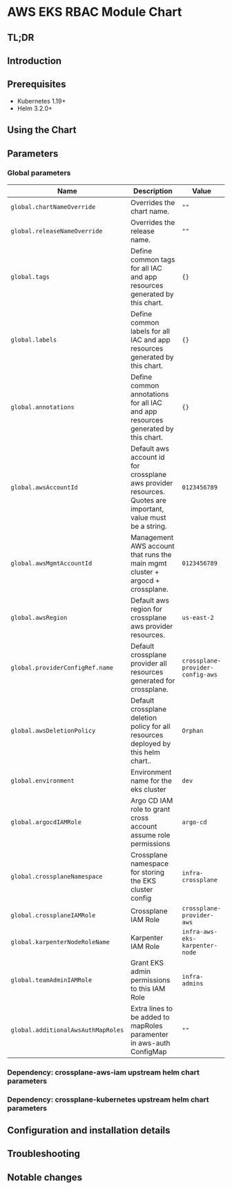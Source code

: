 # AWS EKS RBAC Module Chart

## TL;DR

## Introduction

## Prerequisites

- Kubernetes 1.19+
- Helm 3.2.0+

## Using the Chart

## Parameters

### Global parameters

| Name                               | Description                                                                                                 | Value                            |
| ---------------------------------- | ----------------------------------------------------------------------------------------------------------- | -------------------------------- |
| `global.chartNameOverride`         | Overrides the chart name.                                                                                   | `""`                             |
| `global.releaseNameOverride`       | Overrides the release name.                                                                                 | `""`                             |
| `global.tags`                      | Define common tags for all IAC and app resources generated by this chart.                                   | `{}`                             |
| `global.labels`                    | Define common labels for all IAC and app resources generated by this chart.                                 | `{}`                             |
| `global.annotations`               | Define common annotations for all IAC and app resources generated by this chart.                            | `{}`                             |
| `global.awsAccountId`              | Default aws account id for crossplane aws provider resources. Quotes are important, value must be a string. | `0123456789`                     |
| `global.awsMgmtAccountId`          | Management AWS account that runs the main mgmt cluster + argocd + crossplane.                               | `0123456789`                     |
| `global.awsRegion`                 | Default aws region for crossplane aws provider resources.                                                   | `us-east-2`                      |
| `global.providerConfigRef.name`    | Default crossplane provider all resources generated for crossplane.                                         | `crossplane-provider-config-aws` |
| `global.awsDeletionPolicy`         | Default crossplane deletion policy for all resources deployed by this helm chart..                          | `Orphan`                         |
| `global.environment`               | Environment name for the eks cluster                                                                        | `dev`                            |
| `global.argocdIAMRole`             | Argo CD IAM role to grant cross account assume role permissions                                             | `argo-cd`                        |
| `global.crossplaneNamespace`       | Crossplane namespace for storing the EKS cluster config                                                     | `infra-crossplane`               |
| `global.crossplaneIAMRole`         | Crossplane IAM Role                                                                                         | `crossplane-provider-aws`        |
| `global.karpenterNodeRoleName`     | Karpenter IAM Role                                                                                          | `infra-aws-eks-karpenter-node`   |
| `global.teamAdminIAMRole`          | Grant EKS admin permissions to this IAM Role                                                                | `infra-admins`                   |
| `global.additionalAwsAuthMapRoles` | Extra lines to be added to mapRoles paramenter in aws-auth ConfigMap                                        | `""`                             |

### Dependency: crossplane-aws-iam upstream helm chart parameters


### Dependency: crossplane-kubernetes upstream helm chart parameters


















## Configuration and installation details


## Troubleshooting


## Notable changes
